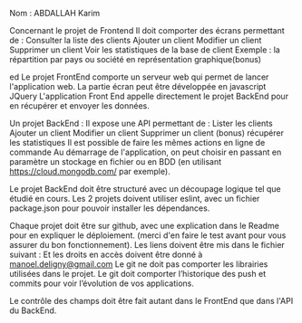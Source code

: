 Nom : ABDALLAH Karim 

Concernant le projet de Frontend Il doit comporter des écrans permettant de : 
    Consulter la liste des clients 
    Ajouter un client 
    Modifier un client 
    Supprimer un client 
    Voir les statistiques de la base de client Exemple : la répartition par pays ou société en représentation graphique(bonus) 

ed
Le projet FrontEnd comporte un serveur web qui permet de lancer l'application web. La partie écran peut être développée en javascript JQuery L'application Front End appelle directement le projet BackEnd pour en récupérer et envoyer les données.


Un projet BackEnd : Il expose une API permettant de : 
    Lister les clients 
    Ajouter un client 
    Modifier un client 
    Supprimer un client 
    (bonus) récupérer les statistiques 
    Il est possible de faire les mêmes actions en ligne de commande 
    Au démarrage de l'application, on peut choisir en passant en paramètre un stockage en fichier ou en BDD (en utilisant https://cloud.mongodb.com/ par exemple).

Le projet BackEnd doit être structuré avec un découpage logique tel que étudié en cours. Les 2 projets doivent utiliser eslint, avec un fichier package.json pour pouvoir installer les dépendances.

Chaque projet doit être sur github, avec une explication dans le Readme pour en expliquer le déploiement. (merci d'en faire le test avant pour vous assurer du bon fonctionnement). Les liens doivent être mis dans le fichier suivant : Et les droits en accès doivent être donné à manoel.deligny@gmail.com Le git ne doit pas comporter les librairies utilisées dans le projet. Le git doit comporter l’historique des push et commits pour voir l’évolution de vos applications.

Le contrôle des champs doit être fait autant dans le FrontEnd que dans l'API du BackEnd.